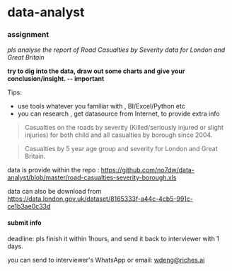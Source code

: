 # data-analyst


### assignment 
 
 *pls analyse  the report of Road Casualties by Severity data for London and Great Britain*

**try to dig into the data, draw out some charts  and give your conclusion/insight.  -- important**

Tips: 
- use tools  whatever you familiar with , BI/Excel/Python etc
- you can research , get datasource from Internet, to provide extra info




>Casualties on the roads by severity (Killed/seriously injured or slight injuries) for both child and all casualties by borough since 2004.

>Casualties by 5 year age group and severity for London and Great Britain.


data is provide within the repo :
https://github.com/no7dw/data-analyst/blob/master/road-casualties-severity-borough.xls

data can also be download from 
https://data.london.gov.uk/dataset/8165333f-a44c-4cb5-991c-ce1b3ae0c33d

#### submit info

deadline: pls finish it within 1hours, and send it back to interviewer with 1 days.

you can send to interviewer's WhatsApp or email: wdeng@riches.ai 
